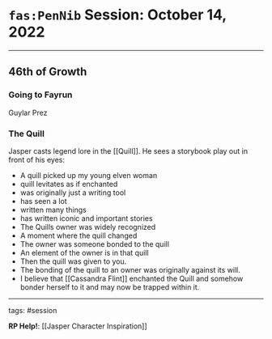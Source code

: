 # `fas:PenNib` Session: October 14, 2022
---

## 46th of Growth

### Going to Fayrun

Guylar Prez

### The Quill
Jasper casts legend lore in the [[Quill]]. He sees a storybook play out in front of his eyes:
- A quill picked up my young elven woman
- quill levitates as if enchanted
- was originally just a writing tool
- has seen a lot
- written many things
- has written iconic and important stories
- The Quills owner was widely recognized
- A moment where the quill changed
- The owner was someone bonded to the quill
- An element of the owner is in that quill
- Then the quill was given to you.
- The bonding of the quill to an owner was originally against its will.
- I believe that [[Cassandra Flint]] enchanted the Quill and somehow bonder herself to it and may now be trapped within it.

---

tags: #session

**RP Help!**: [[Jasper Character Inspiration]]